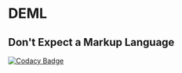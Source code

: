 # DEML

## Don't Expect a Markup Language

[![Codacy Badge](https://api.codacy.com/project/badge/Grade/c279df9584a6405b9ebdd6138cb12ba8)](https://www.codacy.com/app/Freethepizza/DEML?utm_source=github.com&amp;utm_medium=referral&amp;utm_content=Freethepizza/DEML&amp;utm_campaign=Badge_Grade)
